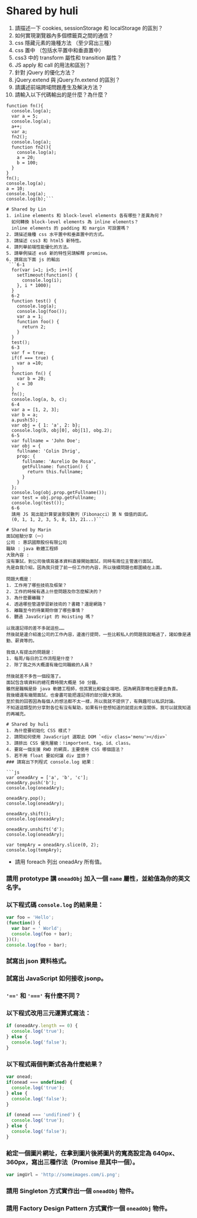 # Shared by huli
1. 請描述一下 cookies, sessionStorage 和 localStorage 的區別？
2. 如何實現瀏覽器內多個標籤頁之間的通信？
3. css 隱藏元素的幾種方法 （至少寫出三種）
4. css 置中 （包括水平置中和垂直置中）
5. css3 中的 transform 屬性和 transition 屬性？
6. JS apply 和 call 的用法和區別？
7. 針對 jQuery 的優化方法？
8. jQuery.extend 與 jQuery.fn.extend 的區別？
9. 請講述前端跨域問題產生及解決方法？
10. 請輸入以下代碼輸出的是什麼？為什麼？

```var a = 1;
function fn(){
  console.log(a);
  var a = 5;
  console.log(a);
  a++;
  var a;
  fn2();
  console.log(a);
  function fn2(){
    console.log(a);
    a = 20;
    b = 100;
  }
}
fn();
console.log(a);
a = 10;
console.log(a);
console.log(b);```

# Shared by Lin 
1. inline elements 和 block-level elements 各有哪些？差異為何？
  如何轉換 block-level elements 為 inline elements？
  inline elements 的 padding 和 margin 可設置嗎？
2. 請描述幾種 css 水平置中和垂直置中的方式。
3. 請描述 css3 和 html5 新特性。
4. 請列舉前端性能優化的方法。
5. 請舉例描述 es6 新的特性另請解釋 promise。
6. 請寫出下面 js 的輸出
 ```6-1
  for(var i=1; i<5; i++){
    setTimeout(function() {
      console.log(i);
    }, i * 1000);
  }
  6-2
  function test() {
    console.log(a);
    console.log(foo());
    var a = 1;
    function foo() {
      return 2;
    }
  }
  test();
  6-3
  var f = true;
  if(f === true) {
    var a =10;
  }
  function fn() {
    var b = 20;
    c = 30
  }
  fn();
  console.log(a, b, c);
  6-4
  var a = [1, 2, 3];
  var b = a;
  a.push(5);
  var obj = { 1: 'a', 2: b};
  console.log(b, obj[0], obj[1], obg.2);
  6-5
  var fullname = 'John Doe';
  var obj = {
    fullname: 'Colin Ihrig',
    prop: {
      fullname: 'Aurelio De Rosa',
      getFullname: function() {
        return this.fullname;
      }
    }
  };
  console.log(obj.prop.getFullname());
  var test = obj.prop.getFullname;
  console.log(test());
  6-6
  請用 JS 寫出能計算婓波那契數列（Fibonacci）第 N 個值的函式。
  (0, 1, 1, 2, 3, 5, 8, 13, 21...)```
  
# Shared by Marin
面試經驗分享（一）
公司 : 惠訊國際股份有限公司
職缺 : java 軟體工程師
大致內容 :
沒有筆試，到公司後填寫基本資料直接開始面試，同時有兩位主管進行面試。
先是自我介紹，因為我只提了前一份工作的內容，所以後續問題也都圍繞在上面。

問題大概是：
1. 工作用了哪些技術及框架？
2. 工作的時候有遇上什麼問題及你怎麼解決的？
3. 為什麼要離職？
4. 透過哪些管道學習新技術的？書籍？還是網路？
5. 離職至今的待業期你做了哪些事情？
6. 聽過 JavaScript 的 Hoisting 嗎？

以我還記得的差不多就這些……
然後就是邊介紹進公司的工作內容，邊進行提問，一些比較私人的問題我就略過了，諸如像是通勤、薪資等的。

我個人有提出的問題是：
1. 每周/每日的工作流程是什麼？
2. 除了我之外大概還有幾位同職級的人員？

然後就差不多告一個段落了。
面試包含填資料的總花費時間大概是 50 分鐘。
雖然是職稱是掛 java 軟體工程師，但其實比較偏全端吧，因為網頁那塊也是要去負責。
我後續還有幾間面試，也會盡可能把還記得的部分跟大家說。
至於我的回答因為每個人的想法都不太一樣，所以我就不提供了，有興趣可以私訊討論。
不知道這類型的分享對各位有沒有幫助，如果有什麼想知道的就提出來沒關係，我可以就我知道的再補充。 

# Shared by huli
1. 為什麼要初始化 CSS 樣式？
2. 請問如何使用 JavaScript 選取此 DOM `<div class='menu'></div>`
3. 請排出 CSS 優先層級：!importent、tag、id、class。
4. 要寫一個支援 RWD 的網頁，主要使用 CSS 哪個語法？
5. 若不用 float 要如何讓 div 並排？
### 請寫出下列程式 console.log 結果：

```js
var oneadAry = ['a', 'b', 'c'];
oneadAry.push('b');
console.log(oneadAry);

oneadAry.pop();
console.log(oneadAry);

oneadAry.shift();
console.log(oneadAry);

oneadAry.unshift('d');
console.log(oneadAry);

var tempAry = oneadAry.slice(0, 2);
console.log(tempAry);
```

- 請用 foreach 列出 oneadAry 所有值。

### 請用 prototype 講 `oneadObj` 加入一個 `name` 屬性，並給值為你的英文名字。

### 以下程式碼 `console.log` 的結果是：

```js
var foo = 'Hello';
(function() {
  var bar = ' World';
  console.log(foo + bar);
})();
console.log(foo + bar);
```

### 試寫出 json 資料格式。

### 試寫出 JavaScript 如何接收 jsonp。

### `'=='` 和 `'==='` 有什麼不同？

### 以下程式改用三元運算式寫法：

```js
if (oneadAry.length == 0) {
  console.log('true');
} else {
  console.log('false');
}
```

### 以下程式兩個判斷式各為什麼結果？

```js
var onead;
if(onead === undefined) {
  console.log('true');
} else {
  console.log('false');
}

if (onead === 'undifined') {
  console.log('true');
} else {
  console.log('false');
}
```

### 給定一個圖片網址，在拿到圖片後將圖片的寬高設定為 640px、360px，寫出三種作法（Promise 是其中一個）。

```js
var imgUrl = 'http://someimages.com/i.png';
```

### 請用 Singleton 方式實作出一個 `oneadObj` 物件。

### 請用 Factory Design Pattern 方式實作一個 `oneadObj` 物件。
